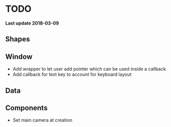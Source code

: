 # TODO

**Last update 2018-03-09**

## Shapes


## Window

  - Add wrapper to let user add pointer which can be used inside a callback
  - Add callback for text key to account for keyboard layout


## Data


## Components

  - Set main camera at creation
